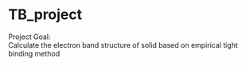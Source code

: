 # TB_project
Project Goal: <br />
Calculate the electron band structure of solid based on empirical tight binding method
